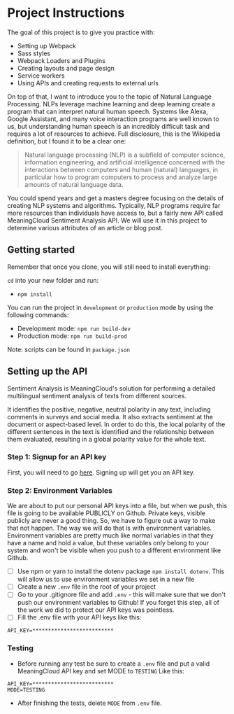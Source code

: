 # Project Instructions

The goal of this project is to give you practice with:

-   Setting up Webpack
-   Sass styles
-   Webpack Loaders and Plugins
-   Creating layouts and page design
-   Service workers
-   Using APIs and creating requests to external urls

On top of that, I want to introduce you to the topic of Natural Language Processing. NLPs leverage machine learning and deep learning create a program that can interpret natural human speech. Systems like Alexa, Google Assistant, and many voice interaction programs are well known to us, but understanding human speech is an incredibly difficult task and requires a lot of resources to achieve. Full disclosure, this is the Wikipedia definition, but I found it to be a clear one:

> Natural language processing (NLP) is a subfield of computer science, information engineering, and artificial intelligence
> concerned with the interactions between computers and human (natural) languages, in particular how to program computers to
> process and analyze large amounts of natural language data.

You could spend years and get a masters degree focusing on the details of creating NLP systems and algorithms. Typically, NLP programs require far more resources than individuals have access to, but a fairly new API called MeaningCloud Sentiment Analysis API. We will use it in this project to determine various attributes of an article or blog post.

## Getting started

Remember that once you clone, you will still need to install everything:

`cd` into your new folder and run:

-   `npm install`

You can run the project in `development` or `production` mode by using the following commands:

-   Development mode: `npm run build-dev`
-   Production mode: `npm run build-prod`

Note: scripts can be found in `package.json`

## Setting up the API

Sentiment Analysis is MeaningCloud's solution for performing a detailed multilingual sentiment analysis of texts from different sources.

It identifies the positive, negative, neutral polarity in any text, including comments in surveys and social media. It also extracts sentiment at the document or aspect-based level. In order to do this, the local polarity of the different sentences in the text is identified and the relationship between them evaluated, resulting in a global polarity value for the whole text.

### Step 1: Signup for an API key

First, you will need to go [here](https://www.meaningcloud.com/developer/create-account). Signing up will get you an API key.

### Step 2: Environment Variables

We are about to put our personal API keys into a file, but when we push, this file is going to be available PUBLICLY on Github. Private keys, visible publicly are never a good thing. So, we have to figure out a way to make that not happen. The way we will do that is with environment variables. Environment variables are pretty much like normal variables in that they have a name and hold a value, but these variables only belong to your system and won't be visible when you push to a different environment like Github.

-   [ ] Use npm or yarn to install the dotenv package `npm install dotenv`. This will allow us to use environment variables we set in a new file
-   [ ] Create a new `.env` file in the root of your project
-   [ ] Go to your .gitignore file and add `.env` - this will make sure that we don't push our environment variables to Github! If you forget this step, all of the work we did to protect our API keys was pointless.
-   [ ] Fill the .env file with your API keys like this:

```
API_KEY=**************************
```

### Testing

-   Before running any test be sure to create a `.env` file and put a valid MeaningCloud API key and set MODE to `TESTING` Like this:

```
API_KEY=**************************
MODE=TESTING
```

-   After finishing the tests, delete `MODE` from `.env` file.
